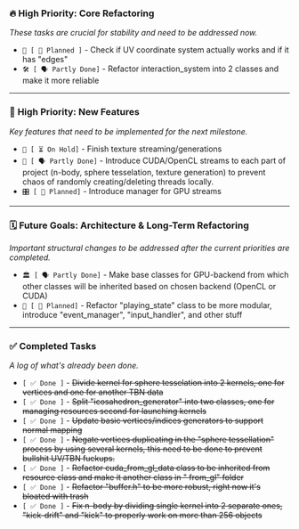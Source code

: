 ### 🔥 **High Priority: Core Refactoring**

*These tasks are crucial for stability and need to be addressed now.*

* `🧐 [ 📝 Planned ]` - Check if UV coordinate system actually works and if it has "edges"
* `🛠️ [ 🗣️ Partly Done]` - Refactor interaction_system into 2 classes and make it more reliable

---

### 🚀 **High Priority: New Features**

*Key features that need to be implemented for the next milestone.*

* `🎨 [ ⏳ On Hold]` - Finish texture streaming/generations
* `🌊 [ 🗣️ Partly Done]` - Introduce CUDA/OpenCL streams to each part of project (n-body, sphere tesselation, texture
  generation) to prevent chaos of randomly creating/deleting threads locally.
* `🎛️ [ 📝 Planned]` - Introduce manager for GPU streams

---

### 🗓️ **Future Goals: Architecture & Long-Term Refactoring**

*Important structural changes to be addressed after the current priorities are completed.*

* `🏛️ [ 🗣️ Partly Done]` - Make base classes for GPU-backend from which other classes will be inherited based on chosen
  backend (OpenCL or CUDA)
* `🧩 [ 📝 Planned]` - Refactor "playing_state" class to be more modular, introduce "event_manager", "input_handler", and
  other stuff

---

### ✅ **Completed Tasks**

*A log of what's already been done.*

* `[ ✅ Done ]` - ~~Divide kernel for sphere tesselation into 2 kernels, one for vertices and one for another TBN data~~
* `[ ✅ Done ]` - ~~Split "icosahedron_generator" into two classes, one for managing resources second for launching
  kernels~~
* `[ ✅ Done ]` - ~~Update basic vertices/indices generators to support normal mapping~~
* `[ ✅ Done ]` - ~~Negate vertices duplicating in the "sphere tessellation" process by using several kernels, this need
  to be done to prevent bullshit UV/TBN fuckups.~~
* `[ ✅ Done ]` - ~~Refactor cuda_from_gl_data class to be inherited from resource class and make it another class in "
  from_gl" folder~~
* `[ ✅ Done ]` - ~~Refactor "buffer.h" to be more robust, right now it's bloated with trash~~
* `[ ✅ Done ]` - ~~Fix n-body by dividing single kernel into 2 separate ones, "kick-drift" and "kick" to properly
  work on more than 256 objects~~
